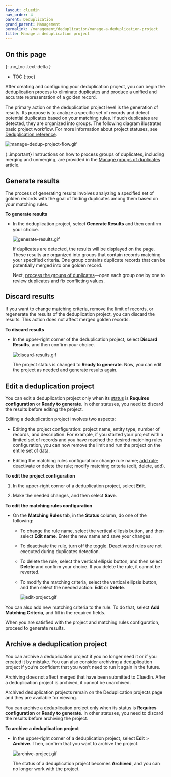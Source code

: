 ```yaml
---
layout: cluedin
nav_order: 4
parent: Deduplication
grand_parent: Management
permalink: /management/deduplication/manage-a-deduplication-project
title: Manage a deduplication project
---
```

## On this page
{: .no_toc .text-delta }
- TOC
{:toc}

After creating and configuring your deduplication project, you can begin the deduplication process to eliminate duplicates and produce a unified and accurate representation of a golden record.

The primary action on the deduplication project level is the generation of results. Its purpose is to analyze a specific set of records and detect potential duplicates based on your matching rules. If such duplicates are detected, they are organized into groups. The following diagram illustrates basic project workflow. For more information about project statuses, see [Deduplication reference](/management/deduplication/deduplication-reference).

![manage-dedup-project-flow.gif](../../assets/images/management/deduplication/manage-dedup-project-flow.gif)

{:.important}
Instructions on how to process groups of duplicates, including merging and unmerging, are provided in the [Manage groups of duplicates](/management/deduplication/manage-groups-of-duplicates) article.

## Generate results

The process of generating results involves analyzing a specified set of golden records with the goal of finding duplicates among them based on your matching rules.

**To generate results**

- In the deduplication project, select **Generate Results** and then confirm your choice.

    ![generate-results.gif](../../assets/images/management/deduplication/generate-results.gif)

    If duplicates are detected, the results will be displayed on the page. These results are organized into groups that contain records matching your specified criteria. One group contains duplicate records that can be potentially merged into one golden record.

    Next, [process the groups of duplicates](/management/deduplication/manage-groups-of-duplicates)—open each group one by one to review duplicates and fix conflicting values.

## Discard results

If you want to change matching criteria, remove the limit of records, or regenerate the results of the deduplication project, you can discard the results. This action does not affect merged golden records.

**To discard results**

- In the upper-right corner of the deduplication project, select **Discard Results**, and then confirm your choice.

    ![discard-results.gif](../../assets/images/management/deduplication/discard-results.gif)

    The project status is changed to **Ready to generate**. Now, you can edit the project as needed and generate results again.

## Edit a deduplication project

You can edit a deduplication project only when its [status](/management/deduplication/deduplication-reference#deduplication-project-statuses) is **Requires configuration** or **Ready to generate**. In other statuses, you need to discard the results before editing the project.

Editing a deduplication project involves two aspects:

- Editing the project configuration: project name, entity type, number of records, and description. For example, if you started your project with a limited set of records and you have reached the desired matching rules configuration, you can now remove the limit and run the project on the entire set of data.

- Editing the matching rules configuration: change rule name; [add rule](/management/deduplication/create-a-deduplication-project#add-a-matching-rule); deactivate or delete the rule; modify matching criteria (edit, delete, add).

**To edit the project configuration**

1. In the upper-right corner of a deduplication project, select **Edit**.

1. Make the needed changes, and then select **Save**.

**To edit the matching rules configuration**

- On the **Matching Rules** tab, in the **Status** column, do one of the following:

    - To change the rule name, select the vertical ellipsis button, and then select **Edit name**. Enter the new name and save your changes.

    - To deactivate the rule, turn off the toggle. Deactivated rules are not executed during duplicates detection.

    - To delete the rule, select the vertical ellipsis button, and then select **Delete** and confirm your choice. If you delete the rule, it cannot be reverted.

    - To modify the matching criteria, select the vertical ellipsis button, and then select the needed action: **Edit** or **Delete**.

        ![edit-project.gif](../../assets/images/management/deduplication/edit-project.gif)

You can also add new matching criteria to the rule. To do that, select **Add Matching Criteria**, and fill in the required fields.

When you are satisfied with the project and matching rules configuration, proceed to generate results.

## Archive a deduplication project

You can archive a deduplication project if you no longer need it or if you created it by mistake. You can also consider archiving a deduplication project if you’re confident that you won’t need to run it again in the future.

Archiving does not affect merged that have been submitted to CluedIn. After a deduplication project is archived, it cannot be unarchived.

Archived deduplication projects remain on the Deduplication projects page and they are available for viewing.

You can archive a deduplication project only when its status is **Requires configuration** or **Ready to generate**. In other statuses, you need to discard the results before archiving the project.

**To archive a deduplication project**

- In the upper-right corner of a deduplication project, select **Edit** > **Archive**. Then, confirm that you want to archive the project.

    ![archive-project.gif](../../assets/images/management/deduplication/archive-project.gif)

    The status of a deduplication project becomes **Archived**, and you can no longer work with the project.